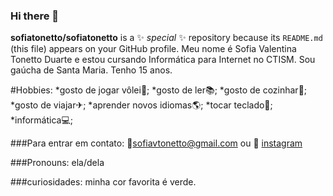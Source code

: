 ### Hi there 👋

**sofiatonetto/sofiatonetto** is a ✨ _special_ ✨ repository because its `README.md` (this file) appears on your GitHub profile.
Meu nome é Sofia Valentina Tonetto Duarte e estou cursando Informática para Internet no CTISM. Sou gaúcha de Santa Maria. Tenho 15 anos.

#Hobbies:
*gosto de jogar vôlei🏐;
*gosto de ler📚;
*gosto de cozinhar🥣;
*gosto de viajar✈;
*aprender novos idiomas🌎;
*tocar teclado🎹;
*informática💻;

###Para entrar em contato:
📧sofiavtonetto@gmail.com 
ou 
📍 [instagram](https://www.instagram.com/sofia_vtd/)

###Pronouns: ela/dela

###curiosidades: minha cor favorita é verde.
